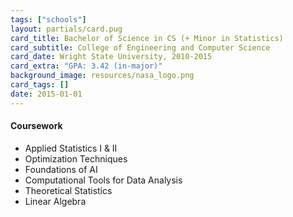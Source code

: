 ```yaml
---
tags: ["schools"]
layout: partials/card.pug
card_title: Bachelor of Science in CS (+ Minor in Statistics) 
card_subtitle: College of Engineering and Computer Science
card_date: Wright State University, 2010-2015
card_extra: "GPA: 3.42 (in-major)"
background_image: resources/nasa_logo.png
card_tags: []
date: 2015-01-01
---
```


#### Coursework  
  - Applied Statistics I & II
  - Optimization Techniques
  - Foundations of AI
  - Computational Tools for Data Analysis
  - Theoretical Statistics
  - Linear Algebra